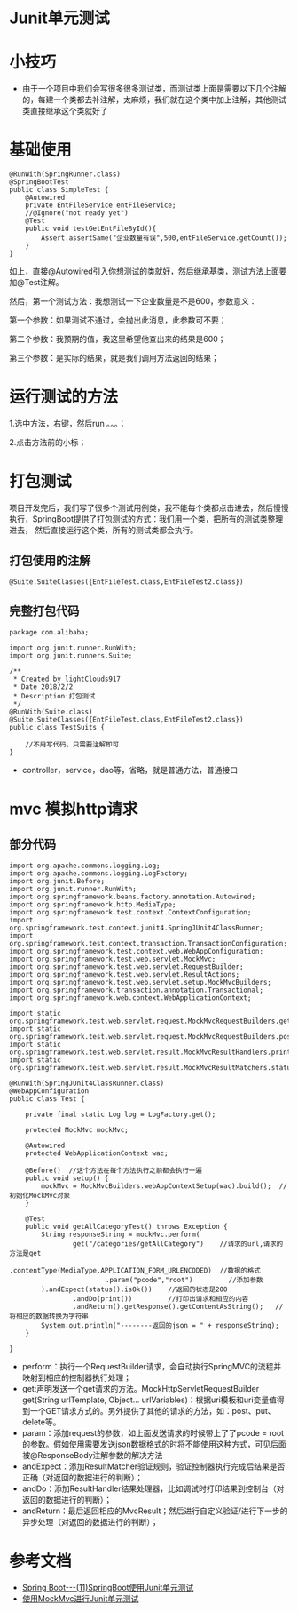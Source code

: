 # Junit单元测试
# 小技巧
- 由于一个项目中我们会写很多很多测试类，而测试类上面是需要以下几个注解的，每建一个类都去补注解，太麻烦，我们就在这个类中加上注解，其他测试类直接继承这个类就好了
# 基础使用
```
@RunWith(SpringRunner.class)
@SpringBootTest
public class SimpleTest {
    @Autowired
    private EntFileService entFileService;
    //@Ignore("not ready yet")
    @Test
    public void testGetEntFileById(){
        Assert.assertSame("企业数量有误",500,entFileService.getCount());
    }
}
```
如上，直接@Autowired引入你想测试的类就好，然后继承基类，测试方法上面要加@Test注解。

然后，第一个测试方法：我想测试一下企业数量是不是600，参数意义：

第一个参数：如果测试不通过，会抛出此消息，此参数可不要；

第二个参数：我预期的值，我这里希望他查出来的结果是600；

第三个参数：是实际的结果，就是我们调用方法返回的结果；

# 运行测试的方法 

1.选中方法，右键，然后run 。。。；

2.点击方法前的小标；

# 打包测试

项目开发完后，我们写了很多个测试用例类，我不能每个类都点击进去，然后慢慢执行，SpringBoot提供了打包测试的方式：我们用一个类，把所有的测试类整理进去，
然后直接运行这个类，所有的测试类都会执行。
## 打包使用的注解
```
@Suite.SuiteClasses({EntFileTest.class,EntFileTest2.class})
```
## 完整打包代码
```
package com.alibaba;
 
import org.junit.runner.RunWith;
import org.junit.runners.Suite;
 
/**
 * Created by lightClouds917
 * Date 2018/2/2
 * Description:打包测试
 */
@RunWith(Suite.class)
@Suite.SuiteClasses({EntFileTest.class,EntFileTest2.class})
public class TestSuits {
 
    //不用写代码，只需要注解即可
}
```
- controller，service，dao等，省略，就是普通方法，普通接口

# mvc 模拟http请求
## 部分代码
```
import org.apache.commons.logging.Log;
import org.apache.commons.logging.LogFactory;
import org.junit.Before;
import org.junit.runner.RunWith;
import org.springframework.beans.factory.annotation.Autowired;
import org.springframework.http.MediaType;
import org.springframework.test.context.ContextConfiguration;
import org.springframework.test.context.junit4.SpringJUnit4ClassRunner;
import org.springframework.test.context.transaction.TransactionConfiguration;
import org.springframework.test.context.web.WebAppConfiguration;
import org.springframework.test.web.servlet.MockMvc;
import org.springframework.test.web.servlet.RequestBuilder;
import org.springframework.test.web.servlet.ResultActions;
import org.springframework.test.web.servlet.setup.MockMvcBuilders;
import org.springframework.transaction.annotation.Transactional;
import org.springframework.web.context.WebApplicationContext;
 
import static org.springframework.test.web.servlet.request.MockMvcRequestBuilders.get;
import static org.springframework.test.web.servlet.request.MockMvcRequestBuilders.post;
import static org.springframework.test.web.servlet.result.MockMvcResultHandlers.print;
import static org.springframework.test.web.servlet.result.MockMvcResultMatchers.status;

@RunWith(SpringJUnit4ClassRunner.class)
@WebAppConfiguration
public class Test {

    private final static Log log = LogFactory.get();
 
    protected MockMvc mockMvc;
 
    @Autowired
    protected WebApplicationContext wac;
 
    @Before()  //这个方法在每个方法执行之前都会执行一遍
    public void setup() {
        mockMvc = MockMvcBuilders.webAppContextSetup(wac).build();  //初始化MockMvc对象
    }
 
    @Test
    public void getAllCategoryTest() throws Exception {
        String responseString = mockMvc.perform(
                get("/categories/getAllCategory")    //请求的url,请求的方法是get
                        .contentType(MediaType.APPLICATION_FORM_URLENCODED)  //数据的格式
　　　　　　　　　　　　　　 .param("pcode","root")         //添加参数
        ).andExpect(status().isOk())    //返回的状态是200
                .andDo(print())         //打印出请求和相应的内容
                .andReturn().getResponse().getContentAsString();   //将相应的数据转换为字符串
        System.out.println("--------返回的json = " + responseString);
    }
 
}
```
- perform：执行一个RequestBuilder请求，会自动执行SpringMVC的流程并映射到相应的控制器执行处理；
- get:声明发送一个get请求的方法。MockHttpServletRequestBuilder get(String urlTemplate, Object... urlVariables)：根据uri模板和uri变量值得到一个GET请求方式的。另外提供了其他的请求的方法，如：post、put、delete等。
- param：添加request的参数，如上面发送请求的时候带上了了pcode = root的参数。假如使用需要发送json数据格式的时将不能使用这种方式，可见后面被@ResponseBody注解参数的解决方法
- andExpect：添加ResultMatcher验证规则，验证控制器执行完成后结果是否正确（对返回的数据进行的判断）；
- andDo：添加ResultHandler结果处理器，比如调试时打印结果到控制台（对返回的数据进行的判断）；
- andReturn：最后返回相应的MvcResult；然后进行自定义验证/进行下一步的异步处理（对返回的数据进行的判断）；

# 参考文档
- [Spring Boot---(11)SpringBoot使用Junit单元测试](https://blog.csdn.net/weixin_39800144/article/details/79241620)
- [使用MockMvc进行Junit单元测试](https://blog.csdn.net/zezezuiaiya/article/details/81938441)